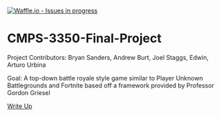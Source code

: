 [![Waffle.io - Issues in progress](https://badge.waffle.io/aburt1/CSUB-Battle-Royal.png?label=in%20progress&title=In%20Progress)](http://waffle.io/aburt1/CSUB-Battle-Royal)


# CMPS-3350-Final-Project

Project Contributors: Bryan Sanders, Andrew Burt, Joel Staggs, Edwin, Arturo Urbina

Goal: A top-down battle royale style game similar to Player Unknown Battlegrounds and Fortnite based off a framework provided by Professor Gordon Griesel  

[Write Up](https://github.com/aburt1/CSUB-Battle-Royal/blob/master/lab4.pdf)
